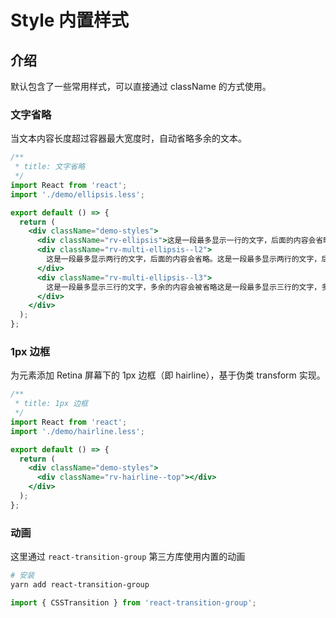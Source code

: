 # Style 内置样式

## 介绍

默认包含了一些常用样式，可以直接通过 className 的方式使用。

### 文字省略

当文本内容长度超过容器最大宽度时，自动省略多余的文本。

```jsx
/**
 * title: 文字省略
 */
import React from 'react';
import './demo/ellipsis.less';

export default () => {
  return (
    <div className="demo-styles">
      <div className="rv-ellipsis">这是一段最多显示一行的文字，后面的内容会省略</div>
      <div className="rv-multi-ellipsis--l2">
        这是一段最多显示两行的文字，后面的内容会省略。这是一段最多显示两行的文字，后面的内容会省略
      </div>
      <div className="rv-multi-ellipsis--l3">
        这是一段最多显示三行的文字，多余的内容会被省略这是一段最多显示三行的文字，多余的内容会被省略这是一段最多显示三行的文字，多余的内容会被省略这是一段最多显示三行的文字，多余的内容会被省略
      </div>
    </div>
  );
};
```

### 1px 边框

为元素添加 Retina 屏幕下的 1px 边框（即 hairline），基于伪类 transform 实现。

```jsx
/**
 * title: 1px 边框
 */
import React from 'react';
import './demo/hairline.less';

export default () => {
  return (
    <div className="demo-styles">
      <div className="rv-hairline--top"></div>
    </div>
  );
};
```

### 动画

这里通过 `react-transition-group` 第三方库使用内置的动画

```bash
# 安装
yarn add react-transition-group
```

```js
import { CSSTransition } from 'react-transition-group';
```

<code src="./demo/transition.tsx" title="动画" />
